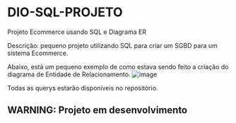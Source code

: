 # DIO-SQL-PROJETO
Projeto Ecommerce usando SQL e Diagrama ER

Descrição: pequeno projeto utilizando SQL para criar um SGBD para um sistema Ecommerce.

Abaixo, está um pequeno exemplo de como estava sendo feito a criação do diagrama de Entidade de Relacionamento.
![image](https://github.com/Caloka/DIO-SQL-PROJETO/assets/75040393/86d6310b-a143-4d6f-973f-7a97990d426d)

Todas as querys estarão disponíveis no repositório.
## WARNING: Projeto em desenvolvimento

